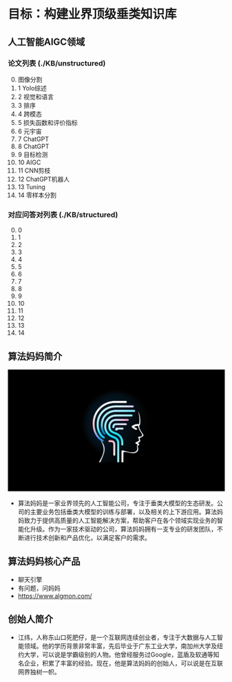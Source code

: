 # 目标：构建业界顶级垂类知识库
## 人工智能AIGC领域
### 论文列表 (./KB/unstructured)

0. 图像分割
1. 1 Yolo综述
2. 2 视觉和语言
3. 3 排序
4. 4 跨模态
5. 5 损失函数和评价指标
6. 6 元宇宙
7. 7 ChatGPT
8. 8 ChatGPT
9. 9 目标检测
10. 10 AIGC
11. 11 CNN剪枝
12. 12 ChatGPT机器人
13. 13 Tuning
14. 14 零样本分割

### 对应问答对列表 (./KB/structured)

0. 0 
1. 1 
2. 2 
3. 3 
4. 4 
5. 5 
6. 6 
7. 7 
8. 8 
9. 9 
10. 10 
11. 11 
12. 12 
13. 13 
14. 14 

## 算法妈妈简介
![](./algmon.company.logo.png)
* 算法妈妈是一家业界领先的人工智能公司，专注于垂类大模型的生态研发。公司的主要业务包括垂类大模型的训练与部署，以及相关的上下游应用。算法妈妈致力于提供高质量的人工智能解决方案，帮助客户在各个领域实现业务的智能化升级。作为一家技术驱动的公司，算法妈妈拥有一支专业的研发团队，不断进行技术创新和产品优化，以满足客户的需求。

## 算法妈妈核心产品
* 聊天引擎
* 有问题，问妈妈
* https://www.algmon.com/

## 创始人简介
* 江纬，人称东山口死肥仔，是一个互联网连续创业者，专注于大数据与人工智能领域。他的学历背景非常丰富，先后毕业于广东工业大学，南加州大学及纽约大学，可以说是学霸级别的人物。他曾经服务过Google，蓝盾及软通等知名企业，积累了丰富的经验。现在，他是算法妈妈的创始人，可以说是在互联网界独树一帜。